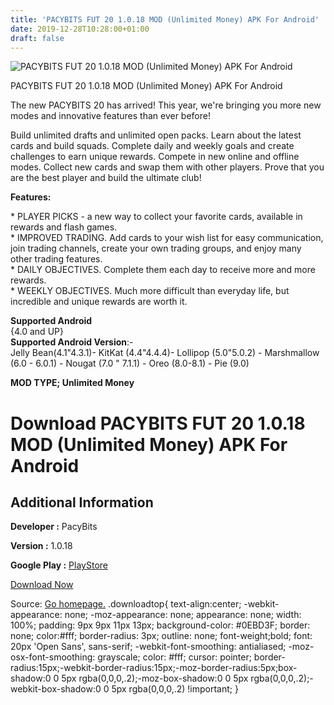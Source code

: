```yaml
---
title: 'PACYBITS FUT 20 1.0.18 MOD (Unlimited Money) APK For Android'
date: 2019-12-28T10:28:00+01:00
draft: false
---
```


![PACYBITS FUT 20 1.0.18 MOD (Unlimited Money) APK For Android](https://i1.wp.com/apkhome.net/wp-content/uploads/2019/11/PACYBITS-FUT-20-2.png "PACYBITS FUT 20 1.0.18 MOD (Unlimited Money) APK For Android")

  

PACYBITS FUT 20 1.0.18 MOD (Unlimited Money) APK For Android

The new PACYBITS 20 has arrived! This year, we're bringing you more new modes and innovative features than ever before!

Build unlimited drafts and unlimited open packs. Learn about the latest cards and build squads. Complete daily and weekly goals and create challenges to earn unique rewards. Compete in new online and offline modes. Collect new cards and swap them with other players. Prove that you are the best player and build the ultimate club!

**Features:**

\* PLAYER PICKS - a new way to collect your favorite cards, available in rewards and flash games.  
\* IMPROVED TRADING. Add cards to your wish list for easy communication, join trading channels, create your own trading groups, and enjoy many other trading features.  
\* DAILY OBJECTIVES. Complete them each day to receive more and more rewards.  
\* WEEKLY OBJECTIVES. Much more difficult than everyday life, but incredible and unique rewards are worth it.

**Supported Android**  
{4.0 and UP}  
**Supported Android Version**:-  
Jelly Bean(4.1"4.3.1)- KitKat (4.4"4.4.4)- Lollipop (5.0"5.0.2) - Marshmallow (6.0 - 6.0.1) - Nougat (7.0 " 7.1.1) - Oreo (8.0-8.1) - Pie (9.0)

**MOD TYPE; Unlimited Money**

Download PACYBITS FUT 20 1.0.18 MOD (Unlimited Money) APK For Android
=====================================================================

Additional Information
----------------------

**Developer :** PacyBits

**Version :** 1.0.18

**Google Play :** [PlayStore](https://play.google.com/store/apps/details?id=com.pacybits.pacybitsfut20)

  

[Download Now](https://store4app.co/post/pacybits-fut-20-1-0-18-mod-unlimited-money-apk-for-android_1574087109)

  
Source: [Go homepage.](https://store4app.co/post/pacybits-fut-20-1-0-18-mod-unlimited-money-apk-for-android_1574087109) .downloadtop{ text-align:center; -webkit-appearance: none; -moz-appearance: none; appearance: none; width: 100%; padding: 9px 9px 11px 13px; background-color: #0EBD3F; border: none; color:#fff; border-radius: 3px; outline: none; font-weight;bold; font: 20px 'Open Sans', sans-serif; -webkit-font-smoothing: antialiased; -moz-osx-font-smoothing: grayscale; color: #fff; cursor: pointer; border-radius:15px;-webkit-border-radius:15px;-moz-border-radius:5px;box-shadow:0 0 5px rgba(0,0,0,.2);-moz-box-shadow:0 0 5px rgba(0,0,0,.2);-webkit-box-shadow:0 0 5px rgba(0,0,0,.2) !important; }